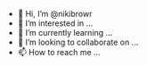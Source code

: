 - 👋 Hi, I’m @nikibrowr
- 👀 I’m interested in ...
- 🌱 I’m currently learning ...
- 💞️ I’m looking to collaborate on ...
- 📫 How to reach me ...

<!---
nikibrowr/nikibrowr is a ✨ special ✨ repository because its `README.md` (this file) appears on your GitHub profile.
You can click the Preview link to take a look at your changes.
--->
